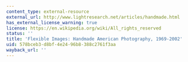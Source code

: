 ```yaml
---
content_type: external-resource
external_url: http://www.lightresearch.net/articles/handmade.html
has_external_license_warning: true
license: https://en.wikipedia.org/wiki/All_rights_reserved
status: ''
title: 'Flexible Images: Handmade American Photography, 1969-2002'
uid: 578bceb3-d8bf-4e24-96b8-388c2761f3aa
wayback_url: ''
---
```

